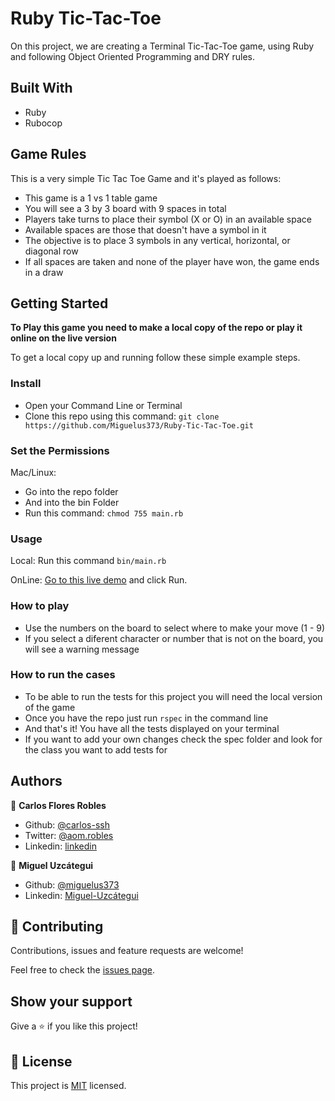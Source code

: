 # Ruby Tic-Tac-Toe

On this project, we are creating a Terminal Tic-Tac-Toe game, using Ruby and following Object Oriented Programming and DRY rules.

## Built With

- Ruby
- Rubocop

## Game Rules

This is a very simple Tic Tac Toe Game and it's played as follows:

- This game is a 1 vs 1 table game
- You will see a 3 by 3 board with 9 spaces in total
- Players take turns to place their symbol (X or O) in an available space
- Available spaces are those that doesn't have a symbol in it
- The objective is to place 3 symbols in any vertical, horizontal, or diagonal row
- If all spaces are taken and none of the player have won, the game ends in a draw

## Getting Started

**To Play this game you need to make a local copy of the repo or play it online on the live version**

To get a local copy up and running follow these simple example steps.

### Install

- Open your Command Line or Terminal
- Clone this repo using this command: `git clone https://github.com/Miguelus373/Ruby-Tic-Tac-Toe.git`

### Set the Permissions

Mac/Linux:

- Go into the repo folder
- And into the bin Folder
- Run this command: `chmod 755 main.rb`

### Usage

Local:
Run this command `bin/main.rb`

OnLine:
[Go to this live demo](https://repl.it/@carlosssh/mainrb#main.rb) and click Run.

### How to play

- Use the numbers on the board to select where to make your move (1 - 9)
- If you select a diferent character or number that is not on the board, you will see a warning message

### How to run the cases

- To be able to run the tests for this project you will need the local version of the game
- Once you have the repo just run `rspec` in the command line
- And that's it! You have all the tests displayed on your terminal
- If you want to add your own changes check the spec folder and look for the class you want to add tests for

## Authors

👤 **Carlos Flores Robles**

- Github: [@carlos-ssh](https://github.com/carlos-ssh)
- Twitter: [@aom.robles](https://twitter.com/aom.robles)
- Linkedin: [linkedin](https://www.linkedin.com/in/carlos-ssh)

👤 **Miguel Uzcátegui**

- Github: [@miguelus373](https://github.com/miguelus373)
- Linkedin: [Miguel-Uzcátegui](https://www.linkedin.com/in/miguelus/)

## 🤝 Contributing

Contributions, issues and feature requests are welcome!

Feel free to check the [issues page](https://github.com/Miguelus373/Ruby-Tic-Tac-Toe/issues).

## Show your support

Give a ⭐️ if you like this project!

## 📝 License

This project is [MIT](lic.url) licensed.
